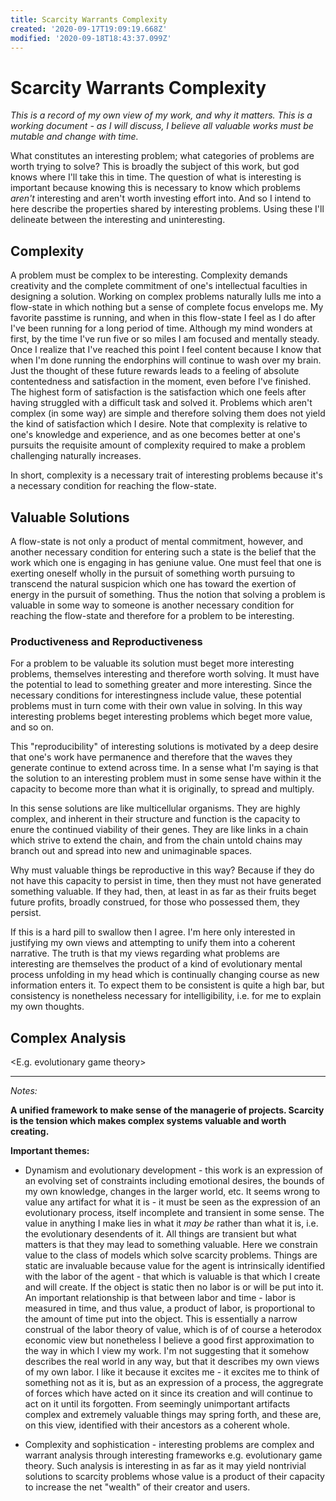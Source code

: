 ```yaml
---
title: Scarcity Warrants Complexity
created: '2020-09-17T19:09:19.668Z'
modified: '2020-09-18T18:43:37.099Z'
---
```


# Scarcity Warrants Complexity

_This is a record of my own view of my work, and why it matters. This is a working document - as I will discuss, I believe all valuable works must be mutable and change with time._

What constitutes an interesting problem; what categories of problems are worth trying to solve? This is broadly the subject of this work, but god knows where I'll take this in time. The question of what is interesting is important because knowing this is necessary to know which problems _aren't_ interesting and aren't worth investing effort into. And so I intend to here describe the properties shared by interesting problems. Using these I'll delineate between the interesting and uninteresting.

## Complexity
A problem must be complex to be interesting. Complexity demands creativity and the complete commitment of one's intellectual faculties in designing a solution. Working on complex problems naturally lulls me into a flow-state in which nothing but a sense of complete focus envelops me. My favorite passtime is running, and when in this flow-state I feel as I do after I've been running for a long period of time. Although my mind wonders at first, by the time I've run five or so miles I am focused and mentally steady. Once I realize that I've reached this point I feel content because I know that when I'm done running the endorphins will continue to wash over my brain. Just the thought of these future rewards leads to a feeling of absolute contentedness and satisfaction in the moment, even before I've finished. The highest form of satisfaction is the satisfaction which one feels after having struggled with a difficult task and solved it. Problems which aren't complex (in some way) are simple and therefore solving them does not yield the kind of satisfaction which I desire. Note that complexity is relative to one's knowledge and experience, and as one becomes better at one's pursuits the requisite amount of complexity required to make a problem challenging naturally increases.

In short, complexity is a necessary trait of interesting problems because it's a necessary condition for reaching the flow-state.

## Valuable Solutions
A flow-state is not only a product of mental commitment, however, and another necessary condition for entering such a state is the belief that the work which one is engaging in has geniune value. One must feel that one is exerting oneself wholly in the pursuit of something worth pursuing to transcend the natural suspicion which one has toward the exertion of energy in the pursuit of something. Thus the notion that solving a problem is valuable in some way to someone is another necessary condition for reaching the flow-state and therefore for a problem to be interesting.

### Productiveness and Reproductiveness
For a problem to be valuable its solution must beget more interesting problems, themselves interesting and therefore worth solving. It must have the potential to lead to something greater and more interesting. Since the necessary conditions for interestingness include value, these potential problems must in turn come with their own value in solving. In this way interesting problems beget interesting problems which beget more value, and so on. 

This "reproducibility" of interesting solutions is motivated by a deep desire that one's work have permanence and therefore that the waves they generate continue to extend across time. In a sense what I'm saying is that the solution to an interesting problem must in some sense have within it the capacity to become more than what it is originally, to spread and multiply. 

In this sense solutions are like multicellular organisms. They are highly complex, and inherent in their structure and function is the capacity to enure the continued viability of their genes. They are like links in a chain which strive to extend the chain, and from the chain untold chains may branch out and spread into new and unimaginable spaces.

Why must valuable things be reproductive in this way? Because if they do not have this capacity to persist in time, then they must not have generated something valuable. If they had, then, at least in as far as their fruits beget future profits, broadly construed, for those who possessed them, they persist.

If this is a hard pill to swallow then I agree. I'm here only interested in justifying my own views and attempting to unify them into a coherent narrative. The truth is that my views regarding what problems are interesting are themselves the product of a kind of evolutionary mental process unfolding in my head which is continually changing course as new information enters it. To expect them to be consistent is quite a high bar, but consistency is nonetheless necessary for intelligibility, i.e. for me to explain my own thoughts. 

## Complex Analysis
<E.g. evolutionary game theory>





____________________________________________________________________


_Notes:_

__A unified framework to make sense of the managerie of projects. Scarcity is the tension which makes complex systems valuable and worth creating.__

__Important themes:__
- Dynamism and evolutionary development - this work is an expression of an evolving set of constraints including emotional desires, the bounds of my own knowledge, changes in the larger world, etc. It seems wrong to value any artifact for what it is - it must be seen as the expression of an evolutionary process, itself incomplete and transient in some sense. The value in anything I make lies in what it _may be_ rather than what it is, i.e. the evolutionary desendents of it. All things are transient but what matters is that they may lead to something valuable. Here we constrain value to the class of models which solve scarcity problems. Things are static are invaluable because value for the agent is intrinsically identified with the labor of the agent - that which is valuable is that which I create and will create. If the object is static then no labor is or will be put into it. An important relationship is that between labor and time - labor is measured in time, and thus value, a product of labor, is proportional to the amount of time put into the object. This is essentially a narrow construal of the labor theory of value, which is of of course a heterodox economic view but nonetheless I believe a good first approximation to the way in which I view my work. I'm not suggesting that it somehow describes the real world in any way, but that it describes my own views of my own labor. I like it because it excites me - it excites me to think of something not as it is, but as an expression of a process, the aggregrate of forces which have acted on it since its creation and will continue to act on it until its forgotten. From seemingly unimportant artifacts complex and extremely valuable things may spring forth, and these are, on this view, identified with their ancestors as a coherent whole.

- Complexity and sophistication - interesting problems are complex and warrant analysis through interesting frameworks e.g. evolutionary game theory. Such analysis is interesting in as far as it may yield nontrivial solutions to scarcity problems whose value is a product of their capacity to increase the net "wealth" of their creator and users.
